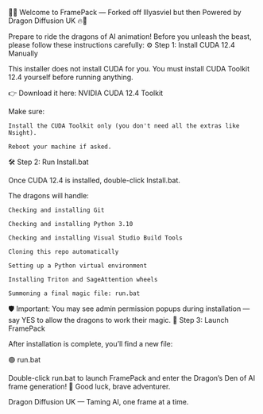 🐉🔥 Welcome to FramePack — Forked off lllyasviel but then Powered by Dragon Diffusion UK 🔥🐉

Prepare to ride the dragons of AI animation!
Before you unleash the beast, please follow these instructions carefully:
⚙️ Step 1: Install CUDA 12.4 Manually

This installer does not install CUDA for you.
You must install CUDA Toolkit 12.4 yourself before running anything.

👉 Download it here: NVIDIA CUDA 12.4 Toolkit

Make sure:

    Install the CUDA Toolkit only (you don't need all the extras like Nsight).

    Reboot your machine if asked.

🛠 Step 2: Run Install.bat

Once CUDA 12.4 is installed, double-click Install.bat.

The dragons will handle:

    Checking and installing Git

    Checking and installing Python 3.10

    Checking and installing Visual Studio Build Tools

    Cloning this repo automatically

    Setting up a Python virtual environment

    Installing Triton and SageAttention wheels

    Summoning a final magic file: run.bat

🛡 Important:
You may see admin permission popups during installation — say YES to allow the dragons to work their magic.
🚀 Step 3: Launch FramePack

After installation is complete, you’ll find a new file:

🟢 run.bat

Double-click run.bat to launch FramePack and enter the Dragon’s Den of AI frame generation!
🐲 Good luck, brave adventurer.

Dragon Diffusion UK — Taming AI, one frame at a time.